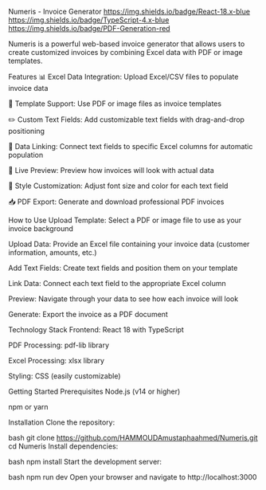 Numeris - Invoice Generator
https://img.shields.io/badge/React-18.x-blue
https://img.shields.io/badge/TypeScript-4.x-blue
https://img.shields.io/badge/PDF-Generation-red

Numeris is a powerful web-based invoice generator that allows users to create customized invoices by combining Excel data with PDF or image templates.

Features
📊 Excel Data Integration: Upload Excel/CSV files to populate invoice data

🎨 Template Support: Use PDF or image files as invoice templates

✏️ Custom Text Fields: Add customizable text fields with drag-and-drop positioning

🔗 Data Linking: Connect text fields to specific Excel columns for automatic population

👀 Live Preview: Preview how invoices will look with actual data

🎨 Style Customization: Adjust font size and color for each text field

📥 PDF Export: Generate and download professional PDF invoices

How to Use
Upload Template: Select a PDF or image file to use as your invoice background

Upload Data: Provide an Excel file containing your invoice data (customer information, amounts, etc.)

Add Text Fields: Create text fields and position them on your template

Link Data: Connect each text field to the appropriate Excel column

Preview: Navigate through your data to see how each invoice will look

Generate: Export the invoice as a PDF document

Technology Stack
Frontend: React 18 with TypeScript

PDF Processing: pdf-lib library

Excel Processing: xlsx library

Styling: CSS (easily customizable)

Getting Started
Prerequisites
Node.js (v14 or higher)

npm or yarn

Installation
Clone the repository:

bash
git clone https://github.com/HAMMOUDAmustaphaahmed/Numeris.git
cd Numeris
Install dependencies:

bash
npm install
Start the development server:

bash
npm run dev
Open your browser and navigate to http://localhost:3000

